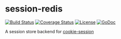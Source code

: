 # session-redis


[![Build Status](https://travis-ci.org/mushroomsir/session-redis.svg?branch=master)](https://travis-ci.org/mushroomsir/session-redis)
[![Coverage Status](http://img.shields.io/coveralls/mushroomsir/session-redis.svg?style=flat-square)](https://coveralls.io/r/mushroomsir/session-redis)
[![License](http://img.shields.io/badge/license-mit-blue.svg?style=flat-square)](https://raw.githubusercontent.com/mushroomsir/sessionredis/master/LICENSE)
[![GoDoc](http://img.shields.io/badge/go-documentation-blue.svg?style=flat-square)](http://godoc.org/github.com/mushroomsir/sessionredis)

A session store backend for [cookie-session](https://github.com/go-http-utils/cookie-session)
